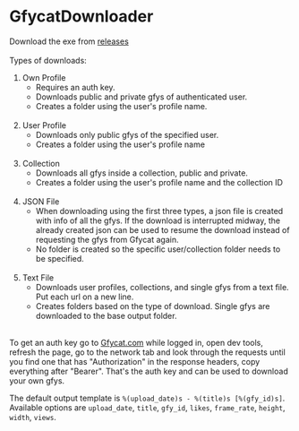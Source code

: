 # GfycatDownloader

Download the exe from [releases](https://github.com/ShineAsNine/GfycatDownloader/releases)
<br></br>
Types of downloads:
1) Own Profile
    - Requires an auth key.
    - Downloads public and private gfys of authenticated user.
    - Creates a folder using the user's profile name.
<br></br>
2) User Profile
    - Downloads only public gfys of the specified user.
    - Creates a folder using the user's profile name
<br></br>
3) Collection
    - Downloads all gfys inside a collection, public and private.
    - Creates a folder using the user's profile name and the collection ID
<br></br>
4) JSON File
    - When downloading using the first three types, a json file is created with info of all the gfys. If the download is interrupted midway, the already created json can be used to resume the download instead of requesting the gfys from Gfycat again.
    - No folder is created so the specific user/collection folder needs to be specified.
<br></br>
5) Text File
    - Downloads user profiles, collections, and single gfys from a text file. Put each url on a new line.
    - Creates folders based on the type of download. Single gfys are downloaded to the base output folder.
<br></br>

To get an auth key go to [Gfycat.com](https://gfycat.com/) while logged in, open dev tools, refresh the page, go to the network tab and look through the requests until you find one that has "Authorization" in the response headers, copy everything after "Bearer". That's the auth key and can be used to download your own gfys.

The default output template is `%(upload_date)s - %(title)s [%(gfy_id)s]`. Available options are `upload_date`, `title`, `gfy_id`, `likes`, `frame_rate`, `height`, `width`, `views`.